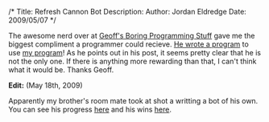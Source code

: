 /*
Title: Refresh Cannon Bot
Description:
Author: Jordan Eldredge
Date: 2009/05/07
*/

The awesome nerd over at <a href="http://geoff.greer.fm/">Geoff's Boring Programming Stuff</a> gave me the biggest compliment a programmer could recieve. <a href="http://geoff.greer.fm/2009/05/05/refresh-cannon-bot/">He wrote a program</a> to use <a href="http://blog.classicalcode.com/?p=471">my program</a>! As he points out in his post, it seems pretty clear that he is not the only one. If there is anything more rewarding than that, I can't think what it would be. Thanks Geoff.

<strong>Edit:</strong> (May 18th, 2009)

Apparently my brother's room mate took at shot a writting a bot of his own. You can see his progress <a href="http://banach.ucsd.edu/RefreshCannon/">here</a> and his wins <a href="http://banach.ucsd.edu/RefreshCannon/wins.php">here</a>.